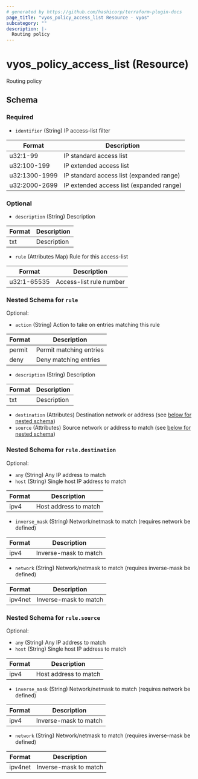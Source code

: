 ```yaml
---
# generated by https://github.com/hashicorp/terraform-plugin-docs
page_title: "vyos_policy_access_list Resource - vyos"
subcategory: ""
description: |-
  Routing policy
---
```


# vyos_policy_access_list (Resource)

Routing policy



<!-- schema generated by tfplugindocs -->
## Schema

### Required

- `identifier` (String) IP access-list filter

|  Format  |  Description  |
|----------|---------------|
|  u32:1-99  |  IP standard access list  |
|  u32:100-199  |  IP extended access list  |
|  u32:1300-1999  |  IP standard access list (expanded range)  |
|  u32:2000-2699  |  IP extended access list (expanded range)  |

### Optional

- `description` (String) Description

|  Format  |  Description  |
|----------|---------------|
|  txt  |  Description  |
- `rule` (Attributes Map) Rule for this access-list

|  Format  |  Description  |
|----------|---------------|
|  u32:1-65535  |  Access-list rule number  | (see [below for nested schema](#nestedatt--rule))

<a id="nestedatt--rule"></a>
### Nested Schema for `rule`

Optional:

- `action` (String) Action to take on entries matching this rule

|  Format  |  Description  |
|----------|---------------|
|  permit  |  Permit matching entries  |
|  deny  |  Deny matching entries  |
- `description` (String) Description

|  Format  |  Description  |
|----------|---------------|
|  txt  |  Description  |
- `destination` (Attributes) Destination network or address (see [below for nested schema](#nestedatt--rule--destination))
- `source` (Attributes) Source network or address to match (see [below for nested schema](#nestedatt--rule--source))

<a id="nestedatt--rule--destination"></a>
### Nested Schema for `rule.destination`

Optional:

- `any` (String) Any IP address to match
- `host` (String) Single host IP address to match

|  Format  |  Description  |
|----------|---------------|
|  ipv4  |  Host address to match  |
- `inverse_mask` (String) Network/netmask to match (requires network be defined)

|  Format  |  Description  |
|----------|---------------|
|  ipv4  |  Inverse-mask to match  |
- `network` (String) Network/netmask to match (requires inverse-mask be defined)

|  Format  |  Description  |
|----------|---------------|
|  ipv4net  |  Inverse-mask to match  |


<a id="nestedatt--rule--source"></a>
### Nested Schema for `rule.source`

Optional:

- `any` (String) Any IP address to match
- `host` (String) Single host IP address to match

|  Format  |  Description  |
|----------|---------------|
|  ipv4  |  Host address to match  |
- `inverse_mask` (String) Network/netmask to match (requires network be defined)

|  Format  |  Description  |
|----------|---------------|
|  ipv4  |  Inverse-mask to match  |
- `network` (String) Network/netmask to match (requires inverse-mask be defined)

|  Format  |  Description  |
|----------|---------------|
|  ipv4net  |  Inverse-mask to match  |
